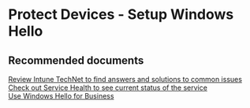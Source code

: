 <properties
	pageTitle="Protect Devices - Setup Windows Hello"
	description="Protect Devices - Setup Windows Hello"
	service="microsoft.intune"
	resource="intune"
	authors="mackie1604"
	displayOrder=""
	selfHelpType="generic"
	supportTopicIds="32599677"
	resourceTags=""
	productPesIds="15584"
	cloudEnvironments="public"
	articleId="575fb375-1095-4a45-afc3-bcd26eb717f4"
/>

# Protect Devices - Setup Windows Hello

## **Recommended documents**

[Review Intune TechNet to find answers and solutions to common issues](https://aka.ms/intuneforums)<br>
[Check out Service Health to see current status of the service](https://portal.office.com/AdminPortal/Home#/MessageCenter)<br>
[Use Windows Hello for Business](https://docs.microsoft.com/intune/windows-hello)<br>


